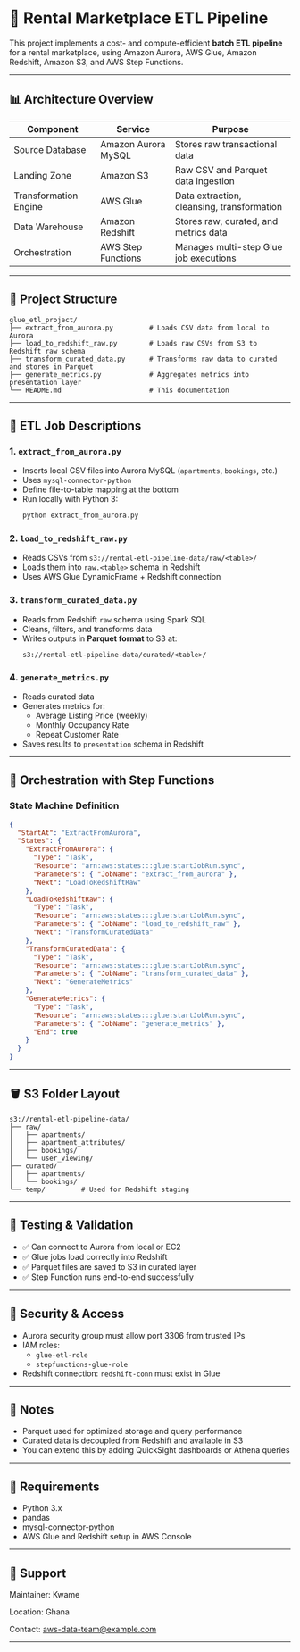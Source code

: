 # 🏡 Rental Marketplace ETL Pipeline

This project implements a cost- and compute-efficient **batch ETL pipeline** for a rental marketplace, using Amazon Aurora, AWS Glue, Amazon Redshift, Amazon S3, and AWS Step Functions.

---

## 📊 Architecture Overview

| Component             | Service             | Purpose                                          |
|----------------------|---------------------|--------------------------------------------------|
| Source Database       | Amazon Aurora MySQL | Stores raw transactional data                    |
| Landing Zone          | Amazon S3           | Raw CSV and Parquet data ingestion               |
| Transformation Engine | AWS Glue            | Data extraction, cleansing, transformation       |
| Data Warehouse        | Amazon Redshift     | Stores raw, curated, and metrics data            |
| Orchestration         | AWS Step Functions  | Manages multi-step Glue job executions           |

---

## 🧱 Project Structure

```
glue_etl_project/
├── extract_from_aurora.py         # Loads CSV data from local to Aurora
├── load_to_redshift_raw.py        # Loads raw CSVs from S3 to Redshift raw schema
├── transform_curated_data.py      # Transforms raw data to curated and stores in Parquet
├── generate_metrics.py            # Aggregates metrics into presentation layer
└── README.md                      # This documentation
```

---

## 🚀 ETL Job Descriptions

### 1. `extract_from_aurora.py`

- Inserts local CSV files into Aurora MySQL (`apartments`, `bookings`, etc.)
- Uses `mysql-connector-python`
- Define file-to-table mapping at the bottom
- Run locally with Python 3:
  ```bash
  python extract_from_aurora.py
  ```

### 2. `load_to_redshift_raw.py`

- Reads CSVs from `s3://rental-etl-pipeline-data/raw/<table>/`
- Loads them into `raw.<table>` schema in Redshift
- Uses AWS Glue DynamicFrame + Redshift connection

### 3. `transform_curated_data.py`

- Reads from Redshift `raw` schema using Spark SQL
- Cleans, filters, and transforms data
- Writes outputs in **Parquet format** to S3 at:
  ```
  s3://rental-etl-pipeline-data/curated/<table>/
  ```

### 4. `generate_metrics.py`

- Reads curated data
- Generates metrics for:
  - Average Listing Price (weekly)
  - Monthly Occupancy Rate
  - Repeat Customer Rate
- Saves results to `presentation` schema in Redshift

---

## 🔁 Orchestration with Step Functions

### State Machine Definition

```json
{
  "StartAt": "ExtractFromAurora",
  "States": {
    "ExtractFromAurora": {
      "Type": "Task",
      "Resource": "arn:aws:states:::glue:startJobRun.sync",
      "Parameters": { "JobName": "extract_from_aurora" },
      "Next": "LoadToRedshiftRaw"
    },
    "LoadToRedshiftRaw": {
      "Type": "Task",
      "Resource": "arn:aws:states:::glue:startJobRun.sync",
      "Parameters": { "JobName": "load_to_redshift_raw" },
      "Next": "TransformCuratedData"
    },
    "TransformCuratedData": {
      "Type": "Task",
      "Resource": "arn:aws:states:::glue:startJobRun.sync",
      "Parameters": { "JobName": "transform_curated_data" },
      "Next": "GenerateMetrics"
    },
    "GenerateMetrics": {
      "Type": "Task",
      "Resource": "arn:aws:states:::glue:startJobRun.sync",
      "Parameters": { "JobName": "generate_metrics" },
      "End": true
    }
  }
}
```

---

## 🪣 S3 Folder Layout

```
s3://rental-etl-pipeline-data/
├── raw/
│   ├── apartments/
│   ├── apartment_attributes/
│   ├── bookings/
│   └── user_viewing/
├── curated/
│   ├── apartments/
│   └── bookings/
└── temp/         # Used for Redshift staging
```

---

## 🧪 Testing & Validation

- ✅ Can connect to Aurora from local or EC2
- ✅ Glue jobs load correctly into Redshift
- ✅ Parquet files are saved to S3 in curated layer
- ✅ Step Function runs end-to-end successfully

---

## 🔐 Security & Access

- Aurora security group must allow port 3306 from trusted IPs
- IAM roles:
  - `glue-etl-role`
  - `stepfunctions-glue-role`
- Redshift connection: `redshift-conn` must exist in Glue

---

## 📌 Notes

- Parquet used for optimized storage and query performance
- Curated data is decoupled from Redshift and available in S3
- You can extend this by adding QuickSight dashboards or Athena queries

---

## 🧰 Requirements

- Python 3.x
- pandas
- mysql-connector-python
- AWS Glue and Redshift setup in AWS Console

---

## 🙋 Support

Maintainer: Kwame 

Location: Ghana
  
Contact: aws-data-team@example.com

---